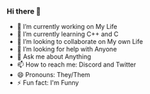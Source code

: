 ### Hi there 👋

<!--
**Vampire-Lazy/Vampire-Lazy** is a ✨ _special_ ✨ repository because its `README.md` (this file) appears on your GitHub profile.

Here are some ideas to get you started:
-->
- 🔭 I’m currently working on My Life
- 🌱 I’m currently learning C++ and C
- 👯 I’m looking to collaborate on My own Life
- 🤔 I’m looking for help with Anyone 
- 💬 Ask me about Anything 
- 📫 How to reach me: Discord and Twitter
- 😄 Pronouns: They/Them
- ⚡ Fun fact: I'm Funny

